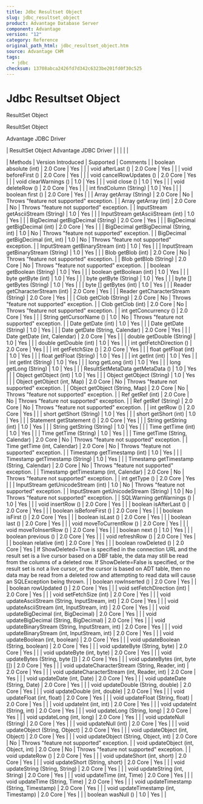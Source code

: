 ```yaml
---
title: Jdbc Resultset Object
slug: jdbc_resultset_object
product: Advantage Database Server
component: Advantage
version: "12"
category: Reference
original_path_html: jdbc_resultset_object.htm
source: Advantage CHM
tags:
  - jdbc
checksum: 13708abca2426fd7d342c6323be201fd0f30c525
---
```


# Jdbc Resultset Object

ResultSet Object

ResultSet Object

Advantage JDBC Driver

| ResultSet Object  Advantage JDBC Driver |  |  |  |  |

| Methods | Version Introduced | Supported | Comments |
| boolean absolute (int) | 2.0 Core | Yes |  |
| void afterLast () | 2.0 Core | Yes |  |
| void beforeFirst () | 2.0 Core | Yes |  |
| void cancelRowUpdates () | 2.0 Core | Yes |  |
| void clearWarnings () | 1.0 | Yes |  |
| void close () | 1.0 | Yes |  |
| void deleteRow () | 2.0 Core | Yes |  |
| int findColumn (String) | 1.0 | Yes |  |
| boolean first () | 2.0 Core | Yes |  |
| Array getArray (String) | 2.0 Core | No | Throws "feature not supported" exception. |
| Array getArray (int) | 2.0 Core | No | Throws "feature not supported" exception. |
| InputStream getAsciiStream (String) | 1.0 | Yes |  |
| InputStream getAsciiStream (int) | 1.0 | Yes |  |
| BigDecimal getBigDecimal (String) | 2.0 Core | Yes |  |
| BigDecimal getBigDecimal (int) | 2.0 Core | Yes |  |
| BigDecimal getBigDecimal (String, int) | 1.0 | No | Throws "feature not supported" exception. |
| BigDecimal getBigDecimal (int, int) | 1.0 | No | Throws "feature not supported" exception. |
| InputStream getBinaryStream (int) | 1.0 | Yes |  |
| InputStream getBinaryStream (String) | 1.0 | Yes |  |
| Blob getBlob (int) | 2.0 Core | No | Throws "feature not supported" exception. |
| Blob getBlob (String) | 2.0 Core | No | Throws "feature not supported" exception. |
| boolean getBoolean (String) | 1.0 | Yes |  |
| boolean getBoolean (int) | 1.0 | Yes |  |
| byte getByte (int) | 1.0 | Yes |  |
| byte getByte (String) | 1.0 | Yes |  |
| byte [] getBytes (String) | 1.0 | Yes |  |
| byte [] getBytes (int) | 1.0 | Yes |  |
| Reader getCharacterStream (int) | 2.0 Core | Yes |  |
| Reader getCharacterStream (String) | 2.0 Core | Yes |  |
| Clob getClob (String) | 2.0 Core | No | Throws "feature not supported" exception. |
| Clob getClob (int) | 2.0 Core | No | Throws "feature not supported" exception. |
| int getConcurrency () | 2.0 Core | Yes |  |
| String getCursorName () | 1.0 | No | Throws "feature not supported" exception. |
| Date getDate (int) | 1.0 | Yes |  |
| Date getDate (String) | 1.0 | Yes |  |
| Date getDate (String, Calendar) | 2.0 Core | Yes |  |
| Date getDate (int, Calendar) | 2.0 Core | Yes |  |
| double getDouble (String) | 1.0 | Yes |  |
| double getDouble (int) | 1.0 | Yes |  |
| int getFetchDirection () | 2.0 Core | Yes |  |
| int getFetchSize () | 2.0 Core | Yes |  |
| float getFloat (int) | 1.0 | Yes |  |
| float getFloat (String) | 1.0 | Yes |  |
| int getInt (int) | 1.0 | Yes |  |
| int getInt (String) | 1.0 | Yes |  |
| long getLong (int) | 1.0 | Yes |  |
| long getLong (String) | 1.0 | Yes |  |
| ResultSetMetaData getMetaData () | 1.0 | Yes |  |
| Object getObject (int) | 1.0 | Yes |  |
| Object getObject (String) | 1.0 | Yes |  |
| Object getObject (int, Map) | 2.0 Core | No | Throws "feature not supported" exception. |
| Object getObject (String, Map) | 2.0 Core | No | Throws "feature not supported" exception. |
| Ref getRef (int) | 2.0 Core | No | Throws "feature not supported" exception. |
| Ref getRef (String) | 2.0 Core | No | Throws "feature not supported" exception. |
| int getRow () | 2.0 Core | Yes |  |
| short getShort (String) | 1.0 | Yes |  |
| short getShort (int) | 1.0 | Yes |  |
| Statement getStatement () | 2.0 Core | Yes |  |
| String getString (int) | 1.0 | Yes |  |
| String getString (String) | 1.0 | Yes |  |
| Time getTime (int) | 1.0 | Yes |  |
| Time getTime (String) | 1.0 | Yes |  |
| Time getTime (String, Calendar) | 2.0 Core | No | Throws "feature not supported" exception. |
| Time getTime (int, Calendar) | 2.0 Core | No | Throws "feature not supported" exception. |
| Timestamp getTimestamp (int) | 1.0 | Yes |  |
| Timestamp getTimestamp (String) | 1.0 | Yes |  |
| Timestamp getTimestamp (String, Calendar) | 2.0 Core | No | Throws "feature not supported" exception. |
| Timestamp getTimestamp (int, Calendar) | 2.0 Core | No | Throws "feature not supported" exception. |
| int getType () | 2.0 Core | Yes |  |
| InputStream getUnicodeStream (int) | 1.0 | No | Throws "feature not supported" exception. |
| InputStream getUnicodeStream (String) | 1.0 | No | Throws "feature not supported" exception. |
| SQLWarning getWarnings () | 1.0 | Yes |  |
| void insertRow () | 2.0 Core | Yes |  |
| boolean isAfterLast () | 2.0 Core | Yes |  |
| boolean isBeforeFirst () | 2.0 Core | Yes |  |
| boolean isFirst () | 2.0 Core | Yes |  |
| boolean isLast () | 2.0 Core | Yes |  |
| boolean last () | 2.0 Core | Yes |  |
| void moveToCurrentRow () | 2.0 Core | Yes |  |
| void moveToInsertRow () | 2.0 Core | Yes |  |
| boolean next () | 1.0 | Yes |  |
| boolean previous () | 2.0 Core | Yes |  |
| void refreshRow () | 2.0 Core | Yes |  |
| boolean relative (int) | 2.0 Core | Yes |  |
| boolean rowDeleted () | 2.0 Core | Yes | If ShowDeleted=True is specified in the connection URL and the result set is a live cursor based on a DBF table, the data may still be read from the columns of a deleted row.  If ShowDelete=False is specified, or the result set is not a live cursor, or the cursor is based on ADT table, then no data may be read from a deleted row and attempting to read data will cause an SQLException being thrown. |
| boolean rowInserted () | 2.0 Core | Yes |  |
| boolean rowUpdated () | 2.0 Core | Yes |  |
| void setFetchDirection (int) | 2.0 Core | Yes |  |
| void setFetchSize (int) | 2.0 Core | Yes |  |
| void updateAsciiStream (String, InputStream, int) | 2.0 Core | Yes |  |
| void updateAsciiStream (int, InputStream, int) | 2.0 Core | Yes |  |
| void updateBigDecimal (int, BigDecimal) | 2.0 Core | Yes |  |
| void updateBigDecimal (String, BigDecimal) | 2.0 Core | Yes |  |
| void updateBinaryStream (String, InputStream, int) | 2.0 Core | Yes |  |
| void updateBinaryStream (int, InputStream, int) | 2.0 Core | Yes |  |
| void updateBoolean (int, boolean) | 2.0 Core | Yes |  |
| void updateBoolean (String, boolean) | 2.0 Core | Yes |  |
| void updateByte (String, byte) | 2.0 Core | Yes |  |
| void updateByte (int, byte) | 2.0 Core | Yes |  |
| void updateBytes (String, byte []) | 2.0 Core | Yes |  |
| void updateBytes (int, byte []) | 2.0 Core | Yes |  |
| void updateCharacterStream (String, Reader, int) | 2.0 Core | Yes |  |
| void updateCharacterStream (int, Reader, int) | 2.0 Core | Yes |  |
| void updateDate (int, Date) | 2.0 Core | Yes |  |
| void updateDate (String, Date) | 2.0 Core | Yes |  |
| void updateDouble (String, double) | 2.0 Core | Yes |  |
| void updateDouble (int, double) | 2.0 Core | Yes |  |
| void updateFloat (int, float) | 2.0 Core | Yes |  |
| void updateFloat (String, float) | 2.0 Core | Yes |  |
| void updateInt (int, int) | 2.0 Core | Yes |  |
| void updateInt (String, int) | 2.0 Core | Yes |  |
| void updateLong (String, long) | 2.0 Core | Yes |  |
| void updateLong (int, long) | 2.0 Core | Yes |  |
| void updateNull (String) | 2.0 Core | Yes |  |
| void updateNull (int) | 2.0 Core | Yes |  |
| void updateObject (String, Object) | 2.0 Core | Yes |  |
| void updateObject (int, Object) | 2.0 Core | Yes |  |
| void updateObject (String, Object, int) | 2.0 Core | No | Throws "feature not supported" exception. |
| void updateObject (int, Object, int) | 2.0 Core | No | Throws "feature not supported" exception. |
| void updateRow () | 2.0 Core | Yes |  |
| void updateShort (int, short) | 2.0 Core | Yes |  |
| void updateShort (String, short) | 2.0 Core | Yes |  |
| void updateString (String, String) | 2.0 Core | Yes |  |
| void updateString (int, String) | 2.0 Core | Yes |  |
| void updateTime (int, Time) | 2.0 Core | Yes |  |
| void updateTime (String, Time) | 2.0 Core | Yes |  |
| void updateTimestamp (String, Timestamp) | 2.0 Core | Yes |  |
| void updateTimestamp (int, Timestamp) | 2.0 Core | Yes |  |
| boolean wasNull () | 1.0 | Yes |  |
